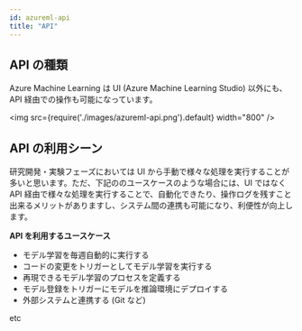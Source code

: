 ```yaml
---
id: azureml-api
title: "API"
---
```



## API の種類
Azure Machine Learning は UI (Azure Machine Learning Studio) 以外にも、API 経由での操作も可能になっています。

<img src={require('./images/azureml-api.png').default} width="800" /><br />

## API の利用シーン

研究開発・実験フェーズにおいては UI から手動で様々な処理を実行することが多いと思います。ただ、下記ののユースケースのような場合には、UI ではなく API 経由で様々な処理を実行することで、自動化できたり、操作ログを残すこと出来るメリットがありますし、システム間の連携も可能になり、利便性が向上します。

**API を利用するユースケース**

- モデル学習を毎週自動的に実行する
- コードの変更をトリガーとしてモデル学習を実行する
- 再現できるモデル学習のプロセスを定義する
- モデル登録をトリガーにモデルを推論環境にデプロイする
- 外部システムと連携する (Git など)

etc